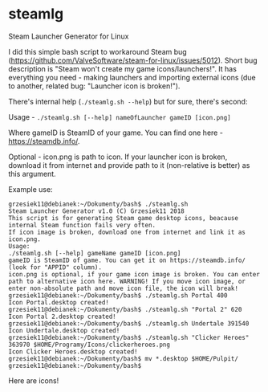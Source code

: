 # steamlg
Steam Launcher Generator for Linux

I did this simple bash script to workaround Steam bug (https://github.com/ValveSoftware/steam-for-linux/issues/5012). Short bug description is "Steam won't create my game icons/launchers!". It has everything you need - making launchers and importing external icons (due to another, related bug: "Launcher icon is broken!").

There's internal help (```./steamlg.sh --help```) but for sure, there's second:

Usage - ```./steamlg.sh [--help] nameOfLauncher gameID [icon.png]```

Where gameID is SteamID of your game. You can find one here - https://steamdb.info/.

Optional - icon.png is path to icon. If your launcher icon is broken, download it from internet and provide path to it (non-relative is better) as this argument.

Example use:
```
grzesiek11@debianek:~/Dokumenty/bash$ ./steamlg.sh
Steam Launcher Generator v1.0 (C) Grzesiek11 2018
This script is for generating Steam game desktop icons, beacause internal Steam function fails very often.
If icon image is broken, download one from internet and link it as icon.png.
Usage:
./steamlg.sh [--help] gameName gameID [icon.png]
gameID is SteamID of game. You can get it on https://steamdb.info/ (look for "APPID" column).
icon.png is optional, if your game icon image is broken. You can enter path to alternative icon here. WARNING! If you move icon image, or enter non-absolute path and move icon file, the icon will break!
grzesiek11@debianek:~/Dokumenty/bash$ ./steamlg.sh Portal 400
Icon Portal.desktop created!
grzesiek11@debianek:~/Dokumenty/bash$ ./steamlg.sh "Portal 2" 620
Icon Portal 2.desktop created!
grzesiek11@debianek:~/Dokumenty/bash$ ./steamlg.sh Undertale 391540
Icon Undertale.desktop created!
grzesiek11@debianek:~/Dokumenty/bash$ ./steamlg.sh "Clicker Heroes" 363970 $HOME/Programy/Icons/clickerheroes.png 
Icon Clicker Heroes.desktop created!
grzesiek11@debianek:~/Dokumenty/bash$ mv *.desktop $HOME/Pulpit/
grzesiek11@debianek:~/Dokumenty/bash$ 
```
Here are icons!
